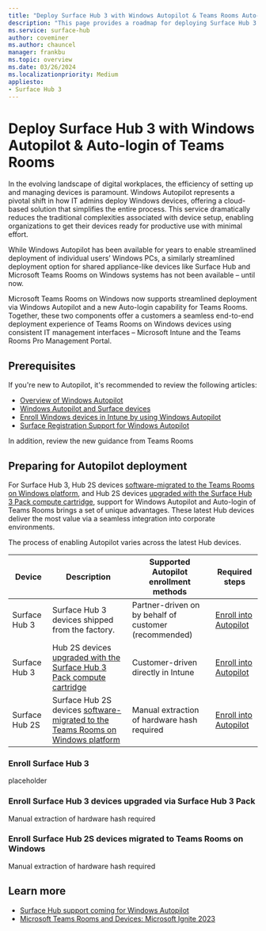 ```yaml
---
title: "Deploy Surface Hub 3 with Windows Autopilot & Teams Rooms Auto-login"
description: "This page provides a roadmap for deploying Surface Hub 3 using Windows Autopilot and Teams Rooms Auto-login."
ms.service: surface-hub
author: coveminer
ms.author: chauncel
manager: frankbu
ms.topic: overview
ms.date: 03/26/2024
ms.localizationpriority: Medium
appliesto:
- Surface Hub 3
---
```


# Deploy Surface Hub 3 with Windows Autopilot & Auto-login of Teams Rooms 

In the evolving landscape of digital workplaces, the efficiency of setting up and managing devices is paramount. Windows Autopilot represents a pivotal shift in how IT admins deploy Windows devices, offering a cloud-based solution that simplifies the entire process. This service dramatically reduces the traditional complexities associated with device setup, enabling organizations to get their devices ready for productive use with minimal effort.

While Windows Autopilot has been available for years to enable streamlined deployment of individual users’ Windows PCs, a similarly streamlined deployment option for shared appliance-like devices like Surface Hub and Microsoft Teams Rooms on Windows systems has not been available – until now.

Microsoft Teams Rooms on Windows now supports streamlined deployment via Windows Autopilot and a new Auto-login capability for Teams Rooms. Together, these two components offer a customers a seamless end-to-end deployment experience of Teams Rooms on Windows devices using consistent IT management interfaces – Microsoft Intune and the Teams Rooms Pro Management Portal. 

## Prerequisites

If you're new to Autopilot, it's recommended to review the following articles: 

- [Overview of Windows Autopilot](/mem/autopilot/windows-autopilot)
- [Windows Autopilot and Surface devices](windows-autopilot-and-surface-devices.md)
- [Enroll Windows devices in Intune by using Windows Autopilot](/mem/autopilot/enrollment-autopilot)
- [Surface Registration Support for Windows Autopilot](surface-autopilot-registration-support.md)

In addition, review the new guidance from Teams Rooms 

## Preparing for Autopilot deployment

For Surface Hub 3, Hub 2S devices [software-migrated to the Teams Rooms on Windows platform](surface-hub-2s-migrate-to-mtr-w.md), and Hub 2S devices [upgraded with the Surface Hub 3 Pack compute cartridge](install-manage-surface-hub-3-pack.md), support for Windows Autopilot and Auto-login of Teams Rooms brings a set of unique advantages. These latest Hub devices deliver the most value via a seamless integration into corporate environments. 

The process of enabling Autopilot varies across the latest Hub devices. 


| Device                 | Description                                                                                                           | Supported Autopilot enrollment methods           | Required steps |
| ---------------------- | --------------------------------------------------------------------------------------------------------------------- | -------------------------------------------      | -------------- |
| Surface Hub 3          | Surface Hub 3 devices shipped from the factory.                                                                       | Partner-driven on by behalf of customer (recommended)| [Enroll into Autopilot](#enroll-surface-hub-3)   |
| Surface Hub 3          | Hub 2S devices [upgraded with the Surface Hub 3 Pack compute cartridge](install-manage-surface-hub-3-pack.md)         | Customer-driven directly in Intune       | [Enroll into Autopilot](#enroll-surface-hub-3-devices-upgraded-via-surface-hub-3-pack)    |
| Surface Hub 2S         | Surface Hub 2S devices [software-migrated to the Teams Rooms on Windows platform](surface-hub-2s-migrate-to-mtr-w.md) | Manual extraction of hardware hash required      | [Enroll into Autopilot](#enroll-surface-hub-2s-devices-migrated-to-teams-rooms-on-windows)   |



### Enroll Surface Hub 3  

placeholder

### Enroll Surface Hub 3 devices upgraded via Surface Hub 3 Pack

Manual extraction of hardware hash required

### Enroll Surface Hub 2S devices migrated to Teams Rooms on Windows

Manual extraction of hardware hash required


## Learn more

- [Surface Hub support coming for Windows Autopilot](https://techcommunity.microsoft.com/t5/surface-it-pro-blog/surface-hub-support-coming-for-windows-autopilot/ba-p/3977848)
- [Microsoft Teams Rooms and Devices: Microsoft Ignite 2023](https://techcommunity.microsoft.com/t5/microsoft-teams-blog/microsoft-teams-rooms-and-devices-microsoft-ignite-2023/ba-p/3975581)